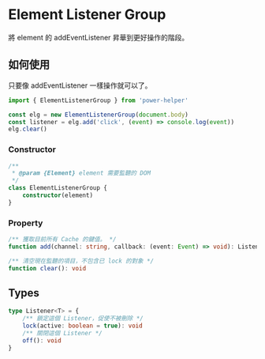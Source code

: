 # Element Listener Group

將 element 的 addEventListener 昇華到更好操作的階段。

## 如何使用

只要像 addEventListener 一樣操作就可以了。

```ts
import { ElementListenerGroup } from 'power-helper'

const elg = new ElementListenerGroup(document.body)
const listener = elg.add('click', (event) => console.log(event))
elg.clear()
```

### Constructor

```ts
/**
 * @param {Element} element 需要監聽的 DOM
 */
class ElementListenerGroup {
    constructor(element)
}
```

### Property

```ts
/** 獲取目前所有 Cache 的鍵值。 */
function add(channel: string, callback: (event: Event) => void): Listener

/** 清空現在監聽的項目，不包含已 lock 的對象 */
function clear(): void
```

## Types

```ts
type Listener<T> = {
    /** 鎖定這個 Listener，促使不被刪除 */
    lock(active: boolean = true): void
    /** 關閉這個 Listener */
    off(): void
}
```

